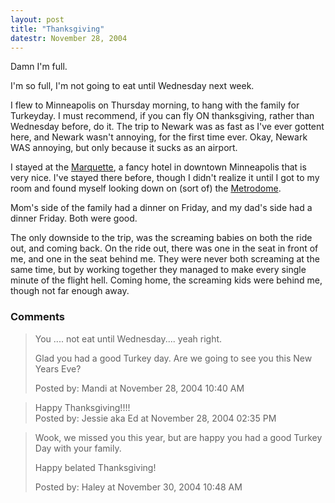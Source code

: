 ```yaml
---
layout: post
title: "Thanksgiving"
datestr: November 28, 2004
---
```


Damn I'm full.

I'm so full, I'm not going to eat until Wednesday next week.

I flew to Minneapolis on Thursday morning, to hang with the family for Turkeyday.  I must recommend, if you can fly ON thanksgiving, rather than Wednesday before, do it.  The trip to Newark was as fast as I've ever gottent here, and Newark wasn't annoying, for the first time ever.  Okay, Newark WAS annoying, but only because it sucks as an airport.

I stayed at the <a href="http://www.marquettehotel.com/">Marquette</a>, a fancy hotel in downtown Minneapolis that is very nice.  I've stayed there before, though I didn't realize it until I got to my room and found myself looking down on (sort of) the <a href="http://www.ballparks.com/baseball/american/metrod.htm">Metrodome</a>.

Mom's side of the family had a dinner on Friday, and my dad's side had a dinner Friday.  Both were good.

The only downside to the trip, was the screaming babies on both the ride out, and coming back.  On the ride out, there was one in the seat in front of me, and one in the seat behind me.  They were never both screaming at the same time, but by working together they managed to make <span class="really">every single minute</span> of the flight hell.  Coming home, the screaming kids were behind me, though not far enough away.

### Comments

<blockquote>
You .... not eat until Wednesday.... yeah right. 

Glad you had a good Turkey day.  Are we going to see you this New Years Eve?<br />

<div class="post-meta">Posted by: Mandi at November 28, 2004 10:40 AM</div> </blockquote>
<blockquote>
Happy Thanksgiving!!!!
<div class="post-meta">Posted by: Jessie aka Ed at November 28, 2004 02:35 PM</div> </blockquote>
<blockquote>
Wook, we missed you this year, but are happy you had a good Turkey Day with your family.

Happy belated Thanksgiving!
<div class="post-meta">Posted by: Haley at November 30, 2004 10:48 AM</div> </blockquote>


